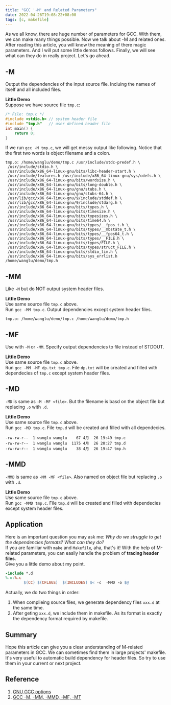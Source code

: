 ```yaml
---
title: "GCC '-M' and Related Parameters"
date: 2022-04-26T19:08:22+08:00
tags: [c, makefile]
---
```

As we all know, there are huge number of parameters for GCC. With them, we can make many things possible. Now we talk about -M and related ones.
After reading this article, you will know the meaning of there magic parameters. And I will put some little demos follows. Finally, we will see what can they do in really project. Let's go ahead.  
## -M
Output the dependencies of the input source file. Incluing the names of itself and all included files.    

**Little Demo**  
Suppose we have source file `tmp.c`:
```c
/* File: tmp.c */
#include <stdio.h> // system header file
#include "tmp.h"   // user defined header file
int main() {
    return 0;
}
```
If we run `gcc -M tmp.c`, we will get messy output like following. Notice that the first two words is object filename and a colon.
```shell
tmp.o: /home/wanglu/demo/tmp.c /usr/include/stdc-predef.h \
 /usr/include/stdio.h \
 /usr/include/x86_64-linux-gnu/bits/libc-header-start.h \
 /usr/include/features.h /usr/include/x86_64-linux-gnu/sys/cdefs.h \
 /usr/include/x86_64-linux-gnu/bits/wordsize.h \
 /usr/include/x86_64-linux-gnu/bits/long-double.h \
 /usr/include/x86_64-linux-gnu/gnu/stubs.h \
 /usr/include/x86_64-linux-gnu/gnu/stubs-64.h \
 /usr/lib/gcc/x86_64-linux-gnu/9/include/stddef.h \
 /usr/lib/gcc/x86_64-linux-gnu/9/include/stdarg.h \
 /usr/include/x86_64-linux-gnu/bits/types.h \
 /usr/include/x86_64-linux-gnu/bits/timesize.h \
 /usr/include/x86_64-linux-gnu/bits/typesizes.h \
 /usr/include/x86_64-linux-gnu/bits/time64.h \
 /usr/include/x86_64-linux-gnu/bits/types/__fpos_t.h \
 /usr/include/x86_64-linux-gnu/bits/types/__mbstate_t.h \
 /usr/include/x86_64-linux-gnu/bits/types/__fpos64_t.h \
 /usr/include/x86_64-linux-gnu/bits/types/__FILE.h \
 /usr/include/x86_64-linux-gnu/bits/types/FILE.h \
 /usr/include/x86_64-linux-gnu/bits/types/struct_FILE.h \
 /usr/include/x86_64-linux-gnu/bits/stdio_lim.h \
 /usr/include/x86_64-linux-gnu/bits/sys_errlist.h /home/wanglu/demo/tmp.h
```
## -MM
Like `-M` but do NOT output system header files.  

**Little Demo**  
Use same source file `tmp.c` above.  
Run `gcc -MM tmp.c`. Output dependencies except system header files.
```shell
tmp.o: /home/wanglu/demo/tmp.c /home/wanglu/demo/tmp.h
```
## -MF
Use with `-M` or `-MM`. Specify output dependencies to file instead of STDOUT.  

**Little Demo**  
Use same source file `tmp.c` above.  
Run `gcc -MM -MF dp.txt tmp.c`. File `dp.txt` will be created and filled with dependecies of `tmp.c` except system header files.

## -MD
`-MD` is same as `-M -MF <file>`. But the filename is basd on the object file but replacing `.o` with `.d`.   

**Little Demo**  
Use same source file `tmp.c` above.  
Run `gcc -MD tmp.c`. File `tmp.d` will be created and filled with all dependecies.
```shell
-rw-rw-r--  1 wanglu wanglu    67 4月  26 19:49 tmp.c
-rw-rw-r--  1 wanglu wanglu  1175 4月  26 20:27 tmp.d
-rw-rw-r--  1 wanglu wanglu    38 4月  26 19:47 tmp.h
```

## -MMD
`-MMD` is same as `-MM -MF <file>`. Also named on object file but replacing `.o` with `.d`.  

**Little Demo**  
Use same source file `tmp.c` above.  
Run `gcc -MMD tmp.c`. File `tmp.d` will be created and filled with dependecies except system header files.

## Application
Here is an important question you may ask me: _Why do we struggle to get the dependencies formats? What can they do?_   
If you are familiar with `make` and `Makefile`, aha, that's it!
With the help of M-related parameters, you can easily handle the problem of **tracing header files**.  
Give you a little demo about my point.
```makefile
-include *.d 
%.o:%.c
        $(CC) $(CFLAGS)  $(INCLUDES) $< -c  -MMD -o $@ 
```
Actually, we do two things in order:
1. When complieing source files, we generate dependency files `xxx.d` at the same time.
2. After geting `xxx.d`, we include them in makefile. As its format is exactly the dependency format required by makefile.

## Summary
Hope this article can give you a clear understanding of M-related parameters in GCC. We can sometimes find them in large projects' makefile. It's very useful to automatic build dependency for header files. So try to use them in your current or next project.


## Reference
1. [GNU GCC options](https://gcc.gnu.org/onlinedocs/gcc/Preprocessor-Options.html#Preprocessor-Options)
2. [GCC -M, -MM, -MMD, -MF, -MT](https://programmer.group/gcc-m-mm-mmd-mf-mt.html) 

